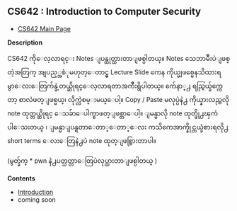 ## CS642 : Introduction to Computer Security

 - [CS642 Main Page](http://pages.cs.wisc.edu/~ace/cs642-spring-2016.html)

**Description**

CS642 ကိုေလ့လာရင္း Notes ျပန္ထုတ္ထားတာျဖစ္ပါတယ္။ Notes သေဘာမ်ိဳးပဲျဖစ္တဲ့အတြက္ အျပည့္အစံုမဟုတ္ေတာင္မွ Lecture Slide ကေန ကိုယ္မျဖစ္မေနသိထားရမွာေလးေတြက်န္ခဲ့တယ္ဆိုရင္ေလ့လာရတာအက်ိဳးရွိပါတယ္။ က်ေနာ္႕ ရည္ရြယ္ခ်က္ကေတာ့ စာလဲဖတ္ျဖစ္မယ္၊ လိုက္လဲစမ္းမယ္ေပါ့။ Copy / Paste မလုပ္ပဲနဲ႕ ကိုယ္နားလည္သလို note ထုတ္တယ္ဆိုရင္ ေသခ်ာေပါက္စာဖတ္ျဖစ္တာေပါ့။ ျမန္မာလို note ထုတ္ဖို႕ၾကံပါေသးတယ္ ၊ ျမန္မာျပန္ရတာေတာ္ေတာ္ေလး ကသိကေအာက္နိုင္တယ္ခံစားရလို႕ short terms ေလးေတြနဲ႕ပဲ note ထုတ္ျဖစ္သြားတာပါ။

(မွတ္ခ်က္ * pwn နဲ႕ပတ္သတ္တာေတြပဲလုပ္ထားတာျဖစ္ပါတယ္ )

**Contents**

 - [Introduction](https://github.com/LunaM00n/LOL-Sec-Collection/blob/master/Notes/CS642/Notes/00.Introduction.md)
 - coming soon


